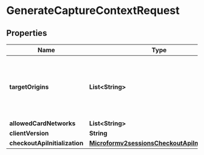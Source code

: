 
# GenerateCaptureContextRequest

## Properties
Name | Type | Description | Notes
------------ | ------------- | ------------- | -------------
**targetOrigins** | **List&lt;String&gt;** | The merchant origin domain (e.g. https://example.com) used to initiate microform Integration. Required to comply with CORS and CSP standards. |  [optional]
**allowedCardNetworks** | **List&lt;String&gt;** |  |  [optional]
**clientVersion** | **String** |  |  [optional]
**checkoutApiInitialization** | [**Microformv2sessionsCheckoutApiInitialization**](Microformv2sessionsCheckoutApiInitialization.md) |  |  [optional]



